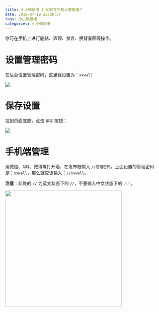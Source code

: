 ```yaml
---
title: 小小微信墙 | 如何在手机上管理墙？
date: 2018-07-19 22:36:57
tags: 小小微信墙
categories: 小小微信墙
---
```


你可在手机上进行删帖、置顶、禁言、换背景图等操作。

<!-- more -->

# 设置管理密码

在后台设置管理密码，这里我设置为：`xxwall`

![](/images/2018-07-19-22-40-15.png)

# 保存设置

拉到页面底部，点击 `保存` 按钮：

![](/images/2018-07-19-22-40-41.png)

# 手机端管理

用微信、QQ、微博等打开墙，在发布框输入 `//管理密码`，上面设置的管理密码是：`xxwall`，那么就应该输入：`//xxwall`。

**注意**：此处的 `//` 为英文状态下的 `//`，不要输入中文状态下的 `／／`。

<img src="/images/2018-07-19-22-41-18.png" width="375" />